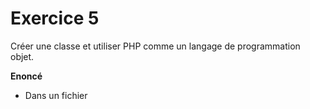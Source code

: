# Exercice 5
Créer une classe et utiliser PHP comme un langage de programmation objet.

__Enoncé__
 - Dans un fichier